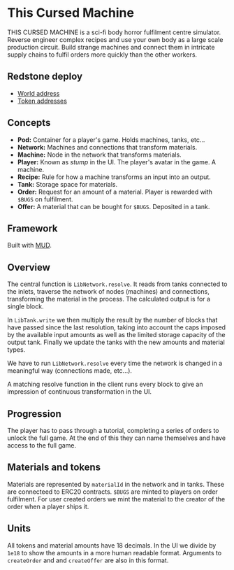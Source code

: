 # This Cursed Machine

THIS CURSED MACHINE is a sci-fi body horror fulfilment centre simulator. Reverse engineer complex recipes and use your own body as a large scale production circuit. Build strange machines and connect them in intricate supply chains to fulfil orders more quickly than the other workers.

## Redstone deploy

- [World address](https://github.com/Moving-Castles/this-cursed-machine/blob/main/packages/contracts/redstone-deploy-info/world.json)
- [Token addresses](https://github.com/Moving-Castles/this-cursed-machine/blob/main/packages/contracts/redstone-deploy-info/tokens.json)

## Concepts

- **Pod:** Container for a player's game. Holds machines, tanks, etc...
- **Network:** Machines and connections that transform materials.
- **Machine:** Node in the network that transforms materials.
- **Player:** Known as _stump_ in the UI. The player's avatar in the game. A machine.
- **Recipe:** Rule for how a machine transforms an input into an output.
- **Tank:** Storage space for materials.
- **Order:** Request for an amount of a material. Player is rewarded with `$BUGS` on fulfilment.  
- **Offer:** A material that can be bought for `$BUGS`. Deposited in a tank.

## Framework

Built with [MUD](https://mud.dev/introduction).

## Overview

The central function is `LibNetwork.resolve`. It reads from tanks connected to the inlets, traverse the network of nodes (machines) and connections, transforming the material in the process. The calculated output is for a single block. 

In `LibTank.write` we then multiply the result by the number of blocks that have passed since the last resolution, taking into account the caps imposed by the available input amounts as well as the limited storage capacity of the output tank. Finally we update the tanks with the new amounts and material types.

We have to run `LibNetwork.resolve` every time the network is changed in a meaningful way (connections made, etc...).

A matching resolve function in the client runs every block to give an impression of continuous transformation in the UI.

## Progression

The player has to pass through a tutorial, completing a series of orders to unlock the full game. At the end of this they can name themselves and have access to the full game.

## Materials and tokens

Materials are represented by `materialId` in the network and in tanks. These are connecteed to ERC20 contracts. `$BUGS` are minted to players on order fulfilment. For user created orders we mint the material to the creator of the order when a player ships it.

## Units

All tokens and material amounts have 18 decimals. In the UI we divide by `1e18` to show the amounts in a more human readable format. Arguments to `createOrder` and and `createOffer` are also in this format. 


